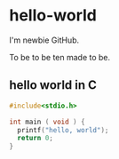 # hello-world

I'm newbie GitHub.

To be to be ten made to be.


## hello world in C

```c
#include<stdio.h>

int main ( void ) {
  printf("hello, world");
  return 0;
}
```

